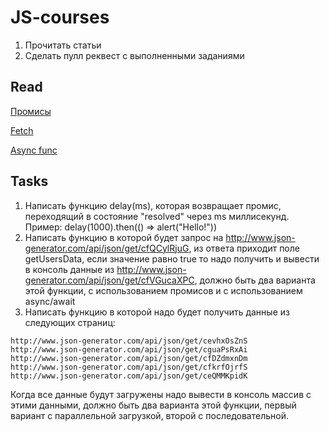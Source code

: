 # JS-courses
1. Прочитать статьи
2. Сделать пулл реквест с выполненными заданиями

##  Read
[Промисы](https://learn.javascript.ru/promise)

[Fetch](https://learn.javascript.ru/fetch)

[Async func](https://habr.com/company/ruvds/blog/326074/)


## Tasks
1. Написать функцию delay(ms), которая возвращает промис, переходящий в состояние "resolved" через ms миллисекунд.
Пример: delay(1000).then(() => alert("Hello!"))
2. Написать функцию в которой будет запрос на http://www.json-generator.com/api/json/get/cfQCylRjuG, из ответа приходит поле getUsersData, если значение равно true то надо получить и вывести в консоль данные из http://www.json-generator.com/api/json/get/cfVGucaXPC, должно быть два варианта этой функции, с использованием промисов и с использованием async/await
3. Написать функцию в которой надо будет получить данные из следующих страниц:
```
http://www.json-generator.com/api/json/get/cevhxOsZnS
http://www.json-generator.com/api/json/get/cguaPsRxAi
http://www.json-generator.com/api/json/get/cfDZdmxnDm
http://www.json-generator.com/api/json/get/cfkrfOjrfS
http://www.json-generator.com/api/json/get/ceQMMKpidK
```
Когда все данные будут загружены надо вывести в консоль массив с этими данными, должно быть два варианта этой функции, первый вариант с параллельной загрузкой, второй с последовательной.
